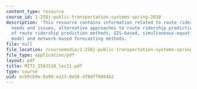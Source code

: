 ```yaml
---
content_type: resource
course_id: 1-258j-public-transportation-systems-spring-2010
description: 'This resource contains information related to route ridership prediction
  needs and issues, alternative approaches to route ridership prediction, examples
  of route ridership prediction methods, GIS-based, simultaneous-equations, route-level
  model and network-based forecasting methods. '
file: null
file_location: /coursemedia/1-258j-public-transportation-systems-spring-2010/ecb9cb9e8a99ea130a56d70dff8064b2_MIT1_258JS10_lec11.pdf
file_type: application/pdf
layout: pdf
title: MIT1_258JS10_lec11.pdf
type: course
uid: ecb9cb9e-8a99-ea13-0a56-d70dff8064b2
---
```

